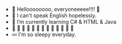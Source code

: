 - 👋 Helloooooooo, everyoneeeee!!!! 🦇
- 👶 I can't speak English hopelessly.
- 🌱 I’m currently learning C# & HTML & Java
- 📢 📢 📢 📢 📢 📢 📢 📢 📢 📢 📢 📢 📢
- 💤 I'm so sleepy everyday.

<!---
yaen333/yaen333 is a ✨ special ✨ repository because its `README.md` (this file) appears on your GitHub profile.
You can click the Preview link to take a look at your changes.
--->
